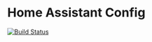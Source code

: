 # Home Assistant Config

[![Build Status](https://travis-ci.org/mattjgalloway/ha-config.svg?branch=master)](https://travis-ci.org/mattjgalloway/ha-config)
